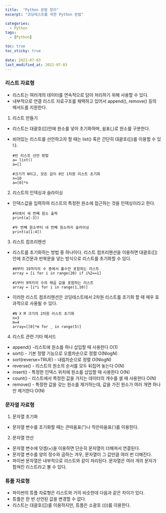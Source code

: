 ```yaml
---
title:  "Python 문법 정리"
excerpt: "코딩테스트를 위한 Python 문법"

categories:
  - Python
tags:
  - [Python]

toc: true
toc_sticky: true
 
date: 2021-07-03
last_modified_at: 2021-07-03
---
```



### 리스트 자료형
- 리스트는 여러개의 데이터를 연속적으로 담아 처리하기 위해 사용할 수 있다.
- 내부적으로 연결 리스트 자료구조를 채택하고 있어서 append(), remove() 등의 메서드를 지원한다.
1. 리스트 만들기
- 리스트는 대괄호([])안에 원소를 넣어 초기화하며, 쉼표(,)로 원소를 구분한다.
- 비어있는 리스트를 선언하고자 할 때는 list() 혹은 간단히 대괄호([])를 이용할 수 있다.
   
   ```
   #빈 리스트 선언 방법
   a= list()
   a=[]
   
   #크기가 N이고, 모든 값이 0인 1차원 리스트 초기화
   n=10
   a=[0]*n

2. 리스트의 인덱싱과 슬라이싱
- 인덱스값을 입력하여 리스트의 특정한 원소에 접근하는 것을 인덱싱이라고 한다.
    ``` 
    #뒤에서 세 번째 원소 출력
    print(a[-3])

    #두 번째 원소부터 네 번째 원소까지 슬라이싱
    print(a[1:4])
3. 리스트 컴프리헨션
- 리스트를 초기화하는 방법 중 하나이다.
리스트 컴프리헨션을 이용하면 대괄호([]) 안에 조건문과 반복문을 넣는 방식으로 리스트를 초기화할 수 있다.
    ``` 
    #0부터 19까지의 수 중에서 홀수만 포함하는 리스트
    array = [i for i in range(20) if i%2==1]
    
    #1부터 9까지의 수의 제곱 값을 포함하는 리스트
    array = [i*i for i in range(1,10)]

 - 이러한 리스트 컴프리헨션은 코딩테스트에서 2차원 리스트를 초기화 할 때 매우 효과적으로 사용될 수 있다.
    ``` 
    #N X M 크기의 2차원 리스트 초기화
    n=3
    m=4
    array=[[0]*m for _ in range(5)]
4. 리스트 관련 기타 메서드
- append()  -리스트에 원소를 하나 삽입할 때 사용한다  O(1)
- sort() - 기본 정렬 기능으로 오름차순으로 정렬 O(NlogN)
- sort(reverse=TRUE) - 내림차순으로 정렬 O(NlogN)
- reverse() - 리스트의 원소의 순서를 모두 뒤집어 놓는다 O(N)
- insert() - 특정한 인덱스 위치에 원소를 삽입할 때 사용한다 O(N)
- count() - 리스트에서 특정한 값을 가지는 데이터의 개수를 셀 때 사용한다 O(N)
- remove() - 특정한 값을 갖는 원소를 제거하는데, 값을 가진 원소가 여러 개면 하나만 제거한다 O(N)


### 문자열 자료형
1. 문자열 초기화
- 문자열 변수를 초기화할 때는 큰따옴표(")나 작은따옴표(')를 이용한다.
2. 문자열 연산
- 문자열 변수에 덧셈(+)을 이용하면 단순히 문자열이 더해져서 연결된다.
- 문자열 변수를 양의 정수와 곱하는 겨우, 문자열이 그 값만큼 여러 번 더해진다.
- 파이썬 문자열은 내부적으로 리스트와 같이 처리된다. 문자열은 여러 개의 문자가 합쳐진 리스트라고 볼 수 있다.

### 튜플 자료형
- 파이썬의 튜플 자료형은 리스트와 거의 비슷한데 다음과 같은 차이가 있다.
- 튜플은 한 번 선언된 값을 변경할 수 없다.
- 리스트는 대괄호([])를 이용하지만, 튜플은 소괄호 (())를 이용한다.
